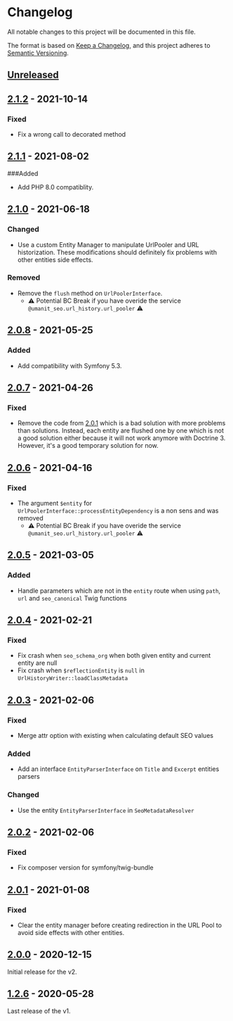 # Changelog
All notable changes to this project will be documented in this file.

The format is based on [Keep a Changelog](https://keepachangelog.com/en/1.0.0/),
and this project adheres to [Semantic Versioning](https://semver.org/spec/v2.0.0.html).

## [Unreleased]

## [2.1.2] - 2021-10-14
### Fixed
- Fix a wrong call to decorated method

## [2.1.1] - 2021-08-02
###Added
- Add PHP 8.0 compatiblity.

## [2.1.0] - 2021-06-18
### Changed
- Use a custom Entity Manager to manipulate UrlPooler and URL historization. These modifications should definitely fix
  problems with other entities side effects.

### Removed
- Remove the `flush` method on `UrlPoolerInterface`.
    * ⚠️ Potential BC Break if you have overide the service `@umanit_seo.url_history.url_pooler` ⚠️

## [2.0.8] - 2021-05-25
### Added
- Add compatibility with Symfony 5.3.

## [2.0.7] - 2021-04-26
### Fixed
- Remove the code from [2.0.1] which is a bad solution with more problems than solutions. Instead, each entity are
  flushed one by one which is not a good solution either because it will not work anymore with Doctrine 3. However, it's
  a good temporary solution for now.

## [2.0.6] - 2021-04-16
### Fixed
- The argument `$entity` for `UrlPoolerInterface::processEntityDependency` is a non sens and was removed
    * ⚠️ Potential BC Break if you have overide the service `@umanit_seo.url_history.url_pooler` ⚠️

## [2.0.5] - 2021-03-05
### Added
- Handle parameters which are not in the `entity` route when using `path`, `url` and `seo_canonical` Twig functions

## [2.0.4] - 2021-02-21
### Fixed
- Fix crash when `seo_schema_org` when both given entity and current entity are null
- Fix crash when `$reflectionEntity` is `null` in `UrlHistoryWriter::loadClassMetadata`

## [2.0.3] - 2021-02-06
### Fixed
- Merge attr option with existing when calculating default SEO values

### Added
- Add an interface `EntityParserInterface` on `Title` and `Excerpt` entities parsers

### Changed
- Use the entity `EntityParserInterface` in `SeoMetadataResolver`

## [2.0.2] - 2021-02-06
### Fixed
- Fix composer version for symfony/twig-bundle

## [2.0.1] - 2021-01-08
### Fixed
- Clear the entity manager before creating redirection in the URL Pool to avoid side effects with other entities.

## [2.0.0] - 2020-12-15
Initial release for the v2.

## [1.2.6] - 2020-05-28
Last release of the v1.

[Unreleased]: https://github.com/umanit/block-collection-bundle/compare/2.1.2...HEAD
[2.1.2]: https://github.com/umanit/block-collection-bundle/compare/2.1.1...2.1.2
[2.1.1]: https://github.com/umanit/block-collection-bundle/compare/2.1.0...2.1.1
[2.1.0]: https://github.com/umanit/block-collection-bundle/compare/2.0.8...2.1.0
[2.0.8]: https://github.com/umanit/block-collection-bundle/compare/2.0.7...2.0.8
[2.0.7]: https://github.com/umanit/block-collection-bundle/compare/2.0.6...2.0.7
[2.0.6]: https://github.com/umanit/block-collection-bundle/compare/2.0.5...2.0.6
[2.0.5]: https://github.com/umanit/block-collection-bundle/compare/2.0.4...2.0.5
[2.0.4]: https://github.com/umanit/block-collection-bundle/compare/2.0.3...2.0.4
[2.0.3]: https://github.com/umanit/block-collection-bundle/compare/2.0.2...2.0.3
[2.0.2]: https://github.com/umanit/block-collection-bundle/compare/2.0.1...2.0.2
[2.0.1]: https://github.com/umanit/block-collection-bundle/compare/2.0.0...2.0.1
[2.0.0]: https://github.com/umanit/block-collection-bundle/releases/tag/2.0.0
[1.2.6]: https://github.com/umanit/block-collection-bundle/releases/tag/1.2.6
